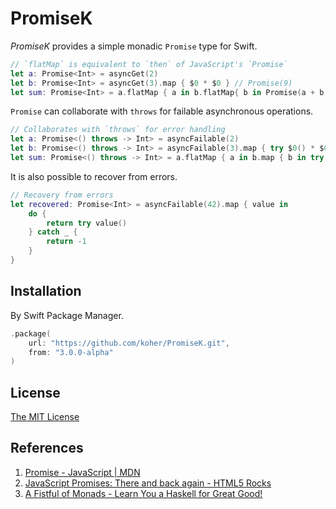 PromiseK
============================

_PromiseK_ provides a simple monadic `Promise` type for Swift.

```swift
// `flatMap` is equivalent to `then` of JavaScript's `Promise`
let a: Promise<Int> = asyncGet(2)
let b: Promise<Int> = asyncGet(3).map { $0 * $0 } // Promise(9)
let sum: Promise<Int> = a.flatMap { a in b.flatMap{ b in Promise(a + b) } }
```

`Promise` can collaborate with `throws` for failable asynchronous operations.

```swift
// Collaborates with `throws` for error handling
let a: Promise<() throws -> Int> = asyncFailable(2)
let b: Promise<() throws -> Int> = asyncFailable(3).map { try $0() * $0() }
let sum: Promise<() throws -> Int> = a.flatMap { a in b.map { b in try a() * b() } }
```

It is also possible to recover from errors.

```swift
// Recovery from errors
let recovered: Promise<Int> = asyncFailable(42).map { value in
    do {
        return try value()
    } catch _ {
        return -1
    }
}
```

Installation
----------------------------

By Swift Package Manager.

```swift
.package(
    url: "https://github.com/koher/PromiseK.git",
    from: "3.0.0-alpha"
)
```

License
----------------------------

[The MIT License](LICENSE)

References
----------------------------

1. [Promise - JavaScript | MDN](https://developer.mozilla.org/en-US/docs/Web/JavaScript/Reference/Global_Objects/Promise)
2. [JavaScript Promises: There and back again - HTML5 Rocks](http://www.html5rocks.com/en/tutorials/es6/promises/)
3. [A Fistful of Monads - Learn You a Haskell for Great Good!](http://learnyouahaskell.com/a-fistful-of-monads)
